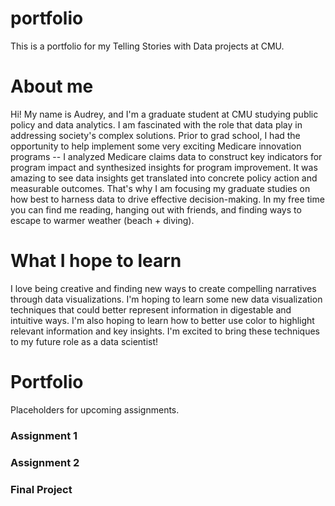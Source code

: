 # portfolio
This is a portfolio for my Telling Stories with Data projects at CMU.

# About me
Hi! My name is Audrey, and I'm a graduate student at CMU studying public policy and data analytics. I am fascinated with the role that data play in addressing society's complex solutions. Prior to grad school, I had the opportunity to help implement some very exciting Medicare innovation programs -- I analyzed Medicare claims data to construct key indicators for program impact and synthesized insights for program improvement. It was amazing to see data insights get translated into concrete policy action and measurable outcomes. That's why I am focusing my graduate studies on how best to harness data to drive effective decision-making. In my free time you can find me reading, hanging out with friends, and finding ways to escape to warmer weather (beach + diving). 

# What I hope to learn
I love being creative and finding new ways to create compelling narratives through data visualizations. I'm hoping to learn some new data visualization techniques that could better represent information in digestable and intuitive ways. I'm also hoping to learn how to better use color to highlight relevant information and key insights. I'm excited to bring these techniques to my future role as a data scientist! 

# Portfolio
Placeholders for upcoming assignments.
### Assignment 1
### Assignment 2
### Final Project
